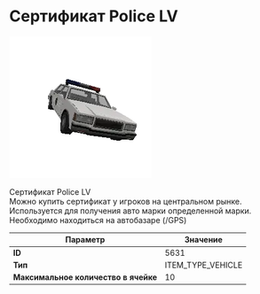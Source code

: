 # Сертификат Police LV

![Item Image](../img/5631.webp?raw=true)

Сертификат Police LV<br>Можно купить сертификат у игроков на центральном рынке.<br>Используется для получения авто марки определенной марки.<br>Необходимо находиться на автобазаре (/GPS)


| Параметр | Значение |
|----------|----------|
| **ID** | 5631 |
| **Тип** | ITEM_TYPE_VEHICLE |
| **Максимальное количество в ячейке** | 10 |

